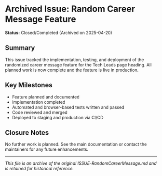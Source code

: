# Archived Issue: Random Career Message Feature

**Status:** Closed/Completed (Archived on 2025-04-20)

## Summary
This issue tracked the implementation, testing, and deployment of the randomized career message feature for the Tech Leads page heading. All planned work is now complete and the feature is live in production.

## Key Milestones
- Feature planned and documented
- Implementation completed
- Automated and browser-based tests written and passed
- Code reviewed and merged
- Deployed to staging and production via CI/CD

## Closure Notes
No further work is planned. See the main documentation or contact the maintainers for any future enhancements.

---

_This file is an archive of the original ISSUE-RandomCareerMessage.md and is retained for historical reference._
